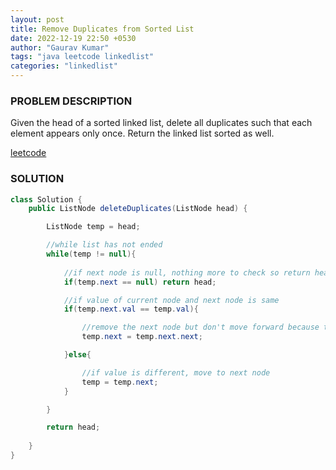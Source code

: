 ```yaml
---
layout: post
title: Remove Duplicates from Sorted List
date: 2022-12-19 22:50 +0530
author: "Gaurav Kumar"
tags: "java leetcode linkedlist"
categories: "linkedlist"
---
```


### PROBLEM DESCRIPTION

Given the head of a sorted linked list, delete all duplicates such that each element appears only once. Return the linked list sorted as well.

[leetcode](https://leetcode.com/problems/remove-duplicates-from-sorted-list/description/)

### SOLUTION

```java
class Solution {
    public ListNode deleteDuplicates(ListNode head) {

        ListNode temp = head;

        //while list has not ended
        while(temp != null){
            
            //if next node is null, nothing more to check so return head
            if(temp.next == null) return head;

            //if value of current node and next node is same
            if(temp.next.val == temp.val){

                //remove the next node but don't move forward because there are be more than 1 duplicate
                temp.next = temp.next.next;

            }else{

                //if value is different, move to next node
                temp = temp.next;
            }

        }

        return head;
        
    }
}
```
